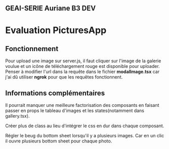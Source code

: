 ## GEAI-SERIE Auriane B3 DEV
# Evaluation PicturesApp

## Fonctionnement

Pour upload une image sur server.js, il faut cliquer sur l'image de la galerie voulue et un icône de téléchargement rouge est disponible pour uploader.
Penser à modifier l'url dans la requête dans le fichier <strong>modalImage.tsx</strong> car j'ai dû utiliser <strong>ngrok</strong> pour que les requêtes fonctionnent.

## Informations complémentaires
Il pourrait manquer une meilleure factorisation des composants en faisant passer en props le tableau d'images et les states(notamment dans gallery.tsx). 

Créer plus de class au lieu d'intégrer le css en dur dans chaque composant.

Régler le beug du bottom sheet lorsqu'il y a plusieurs images. Car en un clic il ouvre plusieurs bottom sheet pour chaque photo.




